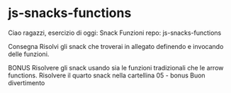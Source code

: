 # js-snacks-functions
Ciao ragazzi, esercizio di oggi: Snack Funzioni
repo: js-snacks-functions

Consegna
Risolvi gli snack che troverai in allegato definendo e invocando delle funzioni.

BONUS
Risolvere gli snack usando sia le funzioni tradizionali che le arrow functions.
Risolvere il quarto snack nella cartellina 05 - bonus
Buon divertimento